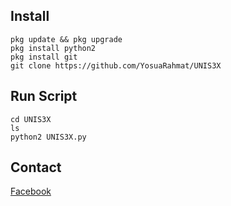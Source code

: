 ## Install
```
pkg update && pkg upgrade
pkg install python2
pkg install git
git clone https://github.com/YosuaRahmat/UNIS3X
```

## Run Script
```
cd UNIS3X
ls
python2 UNIS3X.py
```

## Contact
[Facebook](https://www.facebook.com/Xnxx.Brazzers.Xxx)
